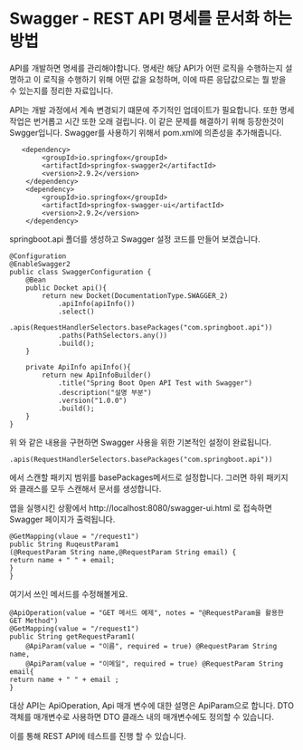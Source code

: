 # Swagger - REST API 명세를 문서화 하는 방법
API를 개발하면 명세를 관리해야합니다. 명세란 해당  API가 어떤 로직을 수행하는지 설명하고
이 로직을 수행하기 위해 어떤 값을 요청하며, 이에 따른 응답값으로는 뭘 받을 수 있는지를 정리한 자료입니다.


API는 개발 과정에서 계속 변경되기 떄문에 주기적인 업데이트가 필요합니다. 
또한 명세작업은 번거롭고 시간 또한 오래 걸립니다. 이 같은 문제를 해결하기 위해 등장한것이 Swgger입니다.
Swagger를 사용하기 위해서 pom.xml에 의존성을 추가해줍니다.


       <dependency>
            <groupId>io.springfox</groupId>
            <artifactId>springfox-swagger2</artifactId>
            <version>2.9.2</version>
        </dependency>
        <dependency>
            <groupId>io.springfox</groupId>
            <artifactId>springfox-swagger-ui</artifactId>
            <version>2.9.2</version>
        </dependency>

springboot.api 폴더를 생성하고 Swagger 설정 코드를 만들어 보겠습니다.


    @Configuration
    @EnableSwagger2
    public class SwaggerConfiguration {
        @Bean
        public Docket api(){
            return new Docket(DocumentationType.SWAGGER_2)
                .apiInfo(apiInfo())
                .select()
                .apis(RequestHandlerSelectors.basePackages("com.springboot.api"))
                .paths(PathSelectors.any())
                .build();
        }

        private ApiInfo apiInfo(){
            return new ApiInfoBuilder()
                .title("Spring Boot Open API Test with Swagger")
                .description("설명 부분")
                .version("1.0.0")
                .build();
        }
    }


위 와 같은 내용을 구현하면 Swagger 사용을 위한 기본적인 설정이 완료됩니다.

~~~
.apis(RequestHandlerSelectors.basePackages("com.springboot.api"))
~~~
에서 스캔할 패키지 범위를 basePackages메서드로 설정합니다.
그러면 하위 패키지와 클래스를 모두 스캔해서 문서를 생성합니다.

앱을 실행시킨 상황에서 http://localhost:8080/swagger-ui.html 로 접속하면 Swagger 페이지가 출력됩니다.


    @GetMapping(vlaue = "/request1")
    public String RuqeustParam1 
    (@RequestParam String name,@RequestParam String email) {
    return name + " " + email;
    }
    }

여기서 쓰인 메서드를 수정해볼게요.

    @ApiOperation(value = "GET 메서드 예제", notes = "@RequestParam을 활용한 GET Method")
    @GetMapping(value = "/request1")
    public String getRequestParam1(
        @ApiParam(value = "이름", required = true) @RequestParam String name,
        @ApiParam(value = "이메일", required = true) @RequestParam String email{
    return name + " " + email ;
    }

대상 API는 ApiOperation, Api 매개 변수에 대한 설명은 ApiParam으로 합니다.
DTO 객체를 매개변수로 사용하면 DTO 클래스 내의 매개변수에도 정의할 수 있습니다.

이를 통해 REST API에 테스트를 진행 할 수 있습니다.